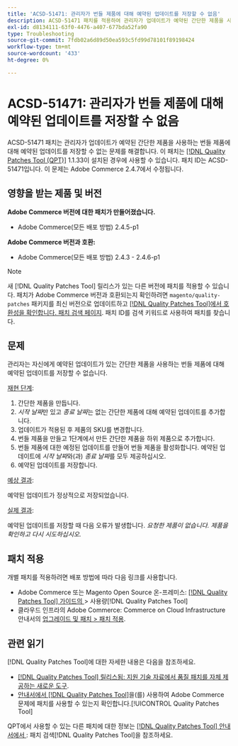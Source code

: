 ```yaml
---
title: 'ACSD-51471: 관리자가 번들 제품에 대해 예약된 업데이트를 저장할 수 없음'
description: ACSD-51471 패치를 적용하여 관리자가 업데이트가 예약된 간단한 제품을 사용하는 번들 제품에 대해 예약된 업데이트를 저장할 수 없는 Adobe Commerce 문제를 해결합니다.
exl-id: d8134111-63f0-4476-a407-677bda52fa90
type: Troubleshooting
source-git-commit: 7fdb02a6d89d50ea593c5fd99d78101f89198424
workflow-type: tm+mt
source-wordcount: '433'
ht-degree: 0%

---
```


# ACSD-51471: 관리자가 번들 제품에 대해 예약된 업데이트를 저장할 수 없음

ACSD-51471 패치는 관리자가 업데이트가 예약된 간단한 제품을 사용하는 번들 제품에 대해 예약된 업데이트를 저장할 수 없는 문제를 해결합니다. 이 패치는 [[!DNL Quality Patches Tool (QPT)]](https://experienceleague.adobe.com/ko/docs/commerce-operations/tools/quality-patches-tool/quality-patches-tool-to-self-serve-quality-patches) 1.1.33이 설치된 경우에 사용할 수 있습니다. 패치 ID는 ACSD-51471입니다. 이 문제는 Adobe Commerce 2.4.7에서 수정됩니다.

## 영향을 받는 제품 및 버전

**Adobe Commerce 버전에 대한 패치가 만들어졌습니다.**

* Adobe Commerce(모든 배포 방법) 2.4.5-p1

**Adobe Commerce 버전과 호환:**

* Adobe Commerce(모든 배포 방법) 2.4.3 - 2.4.6-p1

>[!NOTE]
>
>새 [!DNL Quality Patches Tool] 릴리스가 있는 다른 버전에 패치를 적용할 수 있습니다. 패치가 Adobe Commerce 버전과 호환되는지 확인하려면 `magento/quality-patches` 패키지를 최신 버전으로 업데이트하고 [[!DNL Quality Patches Tool]에서 호환성을 확인합니다. 패치 검색 페이지](https://experienceleague.adobe.com/tools/commerce-quality-patches/index.html?lang=ko). 패치 ID를 검색 키워드로 사용하여 패치를 찾습니다.

## 문제

관리자는 자신에게 예약된 업데이트가 있는 간단한 제품을 사용하는 번들 제품에 대해 예약된 업데이트를 저장할 수 없습니다.

<u>재현 단계</u>:

1. 간단한 제품을 만듭니다.
1. *시작 날짜*&#x200B;만 있고 *종료 날짜*&#x200B;는 없는 간단한 제품에 대해 예약된 업데이트를 추가합니다.
1. 업데이트가 적용된 후 제품의 SKU를 변경합니다.
1. 번들 제품을 만들고 1단계에서 만든 간단한 제품을 하위 제품으로 추가합니다.
1. 번들 제품에 대한 예정된 업데이트를 만들어 번들 제품을 활성화합니다. 예약된 업데이트에 *시작 날짜*&#x200B;와(과) *종료 날짜*&#x200B;를 모두 제공하십시오.
1. 예약된 업데이트를 저장합니다.

<u>예상 결과</u>:

예약된 업데이트가 정상적으로 저장되었습니다.

<u>실제 결과</u>:

예약된 업데이트를 저장할 때 다음 오류가 발생합니다. *요청한 제품이 없습니다. 제품을 확인하고 다시 시도하십시오.*

## 패치 적용

개별 패치를 적용하려면 배포 방법에 따라 다음 링크를 사용합니다.

* Adobe Commerce 또는 Magento Open Source 온-프레미스: [[!DNL Quality Patches Tool]  가이드의 ](/help/tools/quality-patches-tool/usage.md)> 사용량[!DNL Quality Patches Tool]
* 클라우드 인프라의 Adobe Commerce: Commerce on Cloud Infrastructure 안내서의 [업그레이드 및 패치 > 패치 적용](https://experienceleague.adobe.com/docs/commerce-cloud-service/user-guide/develop/upgrade/apply-patches.html?lang=ko).

## 관련 읽기

[!DNL Quality Patches Tool]에 대한 자세한 내용은 다음을 참조하세요.

* [[!DNL Quality Patches Tool] 릴리스됨: 지원 기술 자료에서 품질 패치를 자체 제공하는 새로운 도구](https://experienceleague.adobe.com/ko/docs/commerce-operations/tools/quality-patches-tool/quality-patches-tool-to-self-serve-quality-patches).
* [ 안내서에서  [!DNL Quality Patches Tool]](/help/tools/quality-patches-tool/patches-available-in-qpt/check-patch-for-magento-issue-with-magento-quality-patches.md)을(를) 사용하여 Adobe Commerce 문제에 패치를 사용할 수 있는지 확인합니다.[!UICONTROL Quality Patches Tool]


QPT에서 사용할 수 있는 다른 패치에 대한 정보는 [[!DNL Quality Patches Tool] 안내서에서 ](https://experienceleague.adobe.com/tools/commerce-quality-patches/index.html?lang=ko): 패치 검색[!DNL Quality Patches Tool]을 참조하세요.
